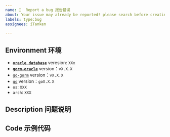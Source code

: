 ```yaml
---
name: 🐛  Report a bug 报告错误
about: Your issue may already be reported! please search before creating one. 您的问题可能已被报告！请在创建之前进行搜索。 🥳
labels: type:bug
assignees: iTanken

---
```


<!-- DON'T CHANGE THE TEMPLATE 请勿修改模板 -->

## Environment 环境

<!-- Please replace X with the actual value 请将 X 替换为实际值 -->

- [**`oracle database`**](https://endoflife.date/oracle-database) veresion: `XXx`
- [**`gorm-oracle`**](https://github.com/godoes/gorm-oracle/tags) version：`vX.X.X`
- [`go-gorm`](https://github.com/go-gorm/gorm/tags) version：`vX.X.X`
- [`go`](https://github.com/golang/go/tags) version：`goX.X.X`
- `os`: `XXX`
- `arch`: `XXX`

## Description 问题说明

<!-- Describe the issue 详细描述一下产生的问题 -->

## Code 示例代码

<!-- Write the relevant code where the error occurs here 在这里编写发生错误的相关代码 -->

```go

```
